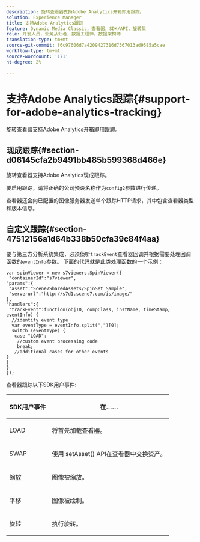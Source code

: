 ```yaml
---
description: 旋转查看器支持Adobe Analytics开箱即用跟踪。
solution: Experience Manager
title: 支持Adobe Analytics跟踪
feature: Dynamic Media Classic，查看器，SDK/API，旋转集
role: 开发人员，业务从业者，数据工程师，数据架构师
translation-type: tm+mt
source-git-commit: f6c97606d7a4209427316d7367013ad9585a5cae
workflow-type: tm+mt
source-wordcount: '171'
ht-degree: 2%

---
```



# 支持Adobe Analytics跟踪{#support-for-adobe-analytics-tracking}

旋转查看器支持Adobe Analytics开箱即用跟踪。

## 现成跟踪{#section-d06145cfa2b9491bb485b599368d466e}

旋转查看器支持Adobe Analytics现成跟踪。

要启用跟踪，请将正确的公司预设名称作为`config2`参数进行传递。

查看器还会向已配置的图像服务器发送单个跟踪HTTP请求，其中包含查看器类型和版本信息。

## 自定义跟踪{#section-47512156a1d64b338b50cfa39c84f4aa}

要与第三方分析系统集成，必须侦听`trackEvent`查看器回调并根据需要处理回调函数的`eventInfo`参数。 下面的代码就是此类处理函数的一个示例：

```
var spinViewer = new s7viewers.SpinViewer({ 
 "containerId":"s7viewer", 
"params":{ 
 "asset":"Scene7SharedAssets/SpinSet_Sample", 
 "serverurl":"http://s7d1.scene7.com/is/image/" 
}, 
"handlers":{ 
 "trackEvent":function(objID, compClass, instName, timeStamp, eventInfo) { 
  //identify event type 
  var eventType = eventInfo.split(",")[0]; 
  switch (eventType) { 
   case "LOAD": 
    //custom event processing code 
    break; 
   //additional cases for other events 
} 
} 
} 
});
```

查看器跟踪以下SDK用户事件:

<table id="table_5D090E6614974D968E1A93B5727D859C"> 
 <thead> 
  <tr> 
   <th colname="col1" class="entry"> <p>SDK用户事件 </p> </th> 
   <th colname="col2" class="entry"> <p>在…… </p> </th> 
  </tr> 
 </thead>
 <tbody> 
  <tr> 
   <td colname="col1"> <p> <span class="codeph"> LOAD </span> </p> </td> 
   <td colname="col2"> <p>将首先加载查看器。 </p> </td> 
  </tr> 
  <tr> 
   <td colname="col1"> <p> <span class="codeph"> SWAP </span> </p> </td> 
   <td colname="col2"> <p>使用<span class="codeph"> setAsset()</span> API在查看器中交换资产。 </p> </td> 
  </tr> 
  <tr> 
   <td colname="col1"> <p> <span class="codeph"> 缩放 </span> </p> </td> 
   <td colname="col2"> <p> 图像被缩放。 </p> </td> 
  </tr> 
  <tr> 
   <td colname="col1"> <p> <span class="codeph"> 平移 </span> </p> </td> 
   <td colname="col2"> <p>图像被绘制。 </p> </td> 
  </tr> 
  <tr> 
   <td colname="col1"> <p> <span class="codeph"> 旋转 </span> </p> </td> 
   <td colname="col2"> <p> 执行旋转。 </p> </td> 
  </tr> 
 </tbody> 
</table>


